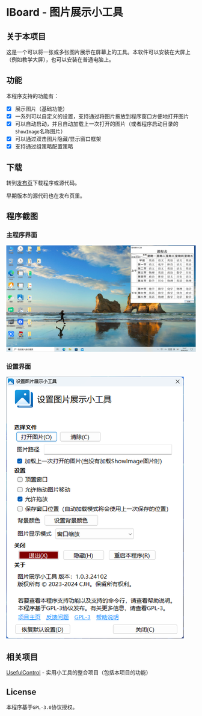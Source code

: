 # IBoard - 图片展示小工具

## 关于本项目

这是一个可以将一张或多张图片展示在屏幕上的工具。本软件可以安装在大屏上（例如教学大屏），也可以安装在普通电脑上。

## 功能

本程序支持的功能有：

- [x] 展示图片（基础功能）
- [x] 一系列可以自定义的设置，支持通过将图片拖放到程序窗口方便地打开图片
- [x] 可以自动启动，并且自动加载上一次打开的图片（或者程序启动目录的`ShowImage`名称图片）
- [x] 可以通过双击图片隐藏/显示窗口框架
- [x] 支持通过组策略配置策略

## 下载

转到[发布页](https://github.com/cjhdevact/IBoard/releases)下载程序或源代码。

早期版本的源代码也在发布页里。

## 程序截图

### 主程序界面

![主程序界面](Assets/MainUI.png)

### 设置界面

![设置界面](Assets/SettingUI.png)

## 相关项目

[UsefulControl](https://github.com/cjhdevact/UsefulControl) - 实用小工具的整合项目（包括本项目的功能）

## License

本程序基于`GPL-3.0`协议授权。